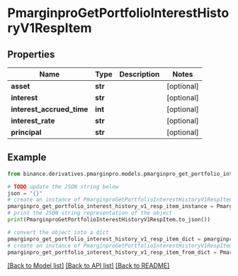 # PmarginproGetPortfolioInterestHistoryV1RespItem


## Properties

Name | Type | Description | Notes
------------ | ------------- | ------------- | -------------
**asset** | **str** |  | [optional] 
**interest** | **str** |  | [optional] 
**interest_accrued_time** | **int** |  | [optional] 
**interest_rate** | **str** |  | [optional] 
**principal** | **str** |  | [optional] 

## Example

```python
from binance.derivatives.pmarginpro.models.pmarginpro_get_portfolio_interest_history_v1_resp_item import PmarginproGetPortfolioInterestHistoryV1RespItem

# TODO update the JSON string below
json = "{}"
# create an instance of PmarginproGetPortfolioInterestHistoryV1RespItem from a JSON string
pmarginpro_get_portfolio_interest_history_v1_resp_item_instance = PmarginproGetPortfolioInterestHistoryV1RespItem.from_json(json)
# print the JSON string representation of the object
print(PmarginproGetPortfolioInterestHistoryV1RespItem.to_json())

# convert the object into a dict
pmarginpro_get_portfolio_interest_history_v1_resp_item_dict = pmarginpro_get_portfolio_interest_history_v1_resp_item_instance.to_dict()
# create an instance of PmarginproGetPortfolioInterestHistoryV1RespItem from a dict
pmarginpro_get_portfolio_interest_history_v1_resp_item_from_dict = PmarginproGetPortfolioInterestHistoryV1RespItem.from_dict(pmarginpro_get_portfolio_interest_history_v1_resp_item_dict)
```
[[Back to Model list]](../README.md#documentation-for-models) [[Back to API list]](../README.md#documentation-for-api-endpoints) [[Back to README]](../README.md)


